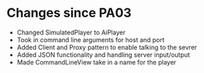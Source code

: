 # Changes since PA03

- Changed SimulatedPlayer to AiPlayer
- Took in command line arguments for host and port
- Added Client and Proxy pattern to enable talking to the sevrer
- Added JSON functionality and handling server input/output
- Made CommandLineView take in a name for the player